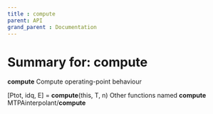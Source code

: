 ```yaml
---
title : compute
parent: API
grand_parent : Documentation
---
```

# Summary for: **compute**

**compute** Compute operating-point behaviour

[Ptot, idq, E] = **compute**(this, T, n)
Other functions named **compute**
MTPAinterpolant/**compute**

